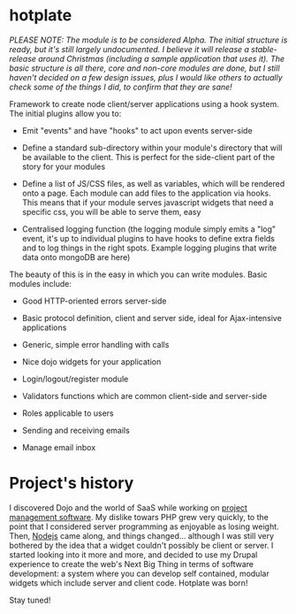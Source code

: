 hotplate
========

_PLEASE NOTE: The module is to be considered Alpha. The initial structure is ready, but it's still largely undocumented. I believe it will release a stable-release around Christmas (including a sample application that uses it). The basic structure is all there, core and non-core modules are done, but I still haven't decided on a few design issues, plus I would like others to actually check some of the things I did, to confirm that they are sane!_

Framework to create node client/server applications using a hook system. The initial plugins allow you to:

* Emit "events" and have "hooks" to act upon events server-side

* Define a standard sub-directory within your module's directory that will be available to the client. This is perfect for the side-client part of the story for your modules

* Define a list of JS/CSS files, as well as variables, which will be rendered onto a page. Each module can add files to the application via hooks. This means that if your module serves javascript widgets that need a specific css, you will be able to serve them, easy

* Centralised logging function (the logging module simply emits a "log" event, it's up to individual plugins to have hooks to define extra fields and to log things in the right spots. Example logging plugins that write data onto mongoDB are here)

The beauty of this is in the easy in which you can write modules. Basic modules include:

* Good HTTP-oriented errors server-side

* Basic protocol definition, client and server side, ideal for Ajax-intensive applications

* Generic, simple error handling with calls

* Nice dojo widgets for your application

* Login/logout/register module

* Validators functions which are common client-side and server-side

* Roles applicable to users

* Sending and receiving emails

* Manage email inbox

# Project's history

I discovered Dojo and the world of SaaS while working on [project management software](http://www.apollohq.com). My dislike towars PHP grew very quickly, to the point that I considered server programming as enjoyable as losing weight. Then, [Nodejs](http://www.nodejs.org/) came along, and things changed... although I was still very bothered by the idea that a widget couldn't possibly be client or server. I started looking into it more and more, and decided to use my Drupal experience to create the web's Next Big Thing in terms of software development: a system where you can develop self contained, modular widgets which include server and client code. Hotplate was born!


Stay tuned!
